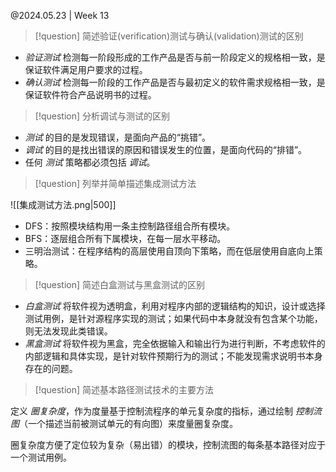 @2024.05.23 | Week 13

> [!question] 简述验证(verification)测试与确认(validation)测试的区别

- *验证测试* 检测每一阶段形成的工作产品是否与前一阶段定义的规格相一致，是保证软件满足用户要求的过程。
- *确认测试* 检测每一阶段的工作产品是否与最初定义的软件需求规格相一致，是保证软件符合产品说明书的过程。

> [!question] 分析调试与测试的区别

- *测试* 的目的是发现错误，是面向产品的“挑错”。
- *调试* 的目的是找出错误的原因和错误发生的位置，是面向代码的“排错”。
- 任何 *测试* 策略都必须包括 *调试*。

> [!question] 列举并简单描述集成测试方法

![[集成测试方法.png|500]]

- DFS：按照模块结构用一条主控制路径组合所有模块。
- BFS：逐层组合所有下属模块，在每一层水平移动。
- 三明治测试：在程序结构的高层使用自顶向下策略，而在低层使用自底向上策略。

<div style="page-break-after: always"></div>

> [!question] 简述白盒测试与黑盒测试的区别

- *白盒测试* 将软件视为透明盒，利用对程序内部的逻辑结构的知识，设计或选择测试用例，是针对源程序实现的测试；如果代码中本身就没有包含某个功能，则无法发现此类错误。
- *黑盒测试* 将软件视为黑盒，完全依据输入和输出行为进行判断，不考虑软件的内部逻辑和具体实现，是针对软件预期行为的测试；不能发现需求说明书本身存在的问题。

> [!question] 简述基本路径测试技术的主要方法

定义 *圈复杂度*，作为度量基于控制流程序的单元复杂度的指标，通过绘制 *控制流图*（一个描述当前被测试单元的有向图）来度量圈复杂度。

圈复杂度方便了定位较为复杂（易出错）的模块，控制流图的每条基本路径对应于一个测试用例。